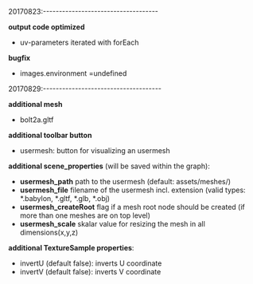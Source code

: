 20170823:------------------------------------

**output code optimized**
* uv-parameters iterated with forEach

**bugfix**
* images.environment  =undefined

20170829:-------------------------------------

**additional mesh**
* bolt2a.gltf

**additional toolbar button**
* usermesh: button for visualizing an usermesh 

**additional scene_properties** (will be saved within the graph): 
* **usermesh_path** path to the usermesh (default: assets/meshes/)
* **usermesh_file** filename of the usermesh incl. extension (valid types: *.babylon, *.gltf, *.glb, *.obj)
* **usermesh_createRoot** flag if a mesh root node should be created (if more than one meshes are on top level)
* **usermesh_scale** skalar value for resizing the mesh in all dimensions(x,y,z)

**additional TextureSample properties**:
* invertU (default false): inverts U coordinate 
* invertV (default false): inverts V coordinate 

